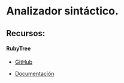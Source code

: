 # Analizador sintáctico.

## Recursos:

#### RubyTree

* [GitHub](https://github.com/evolve75/RubyTree)

* [Documentación](http://rubytree.anupamsg.me/rdoc/Tree.html)